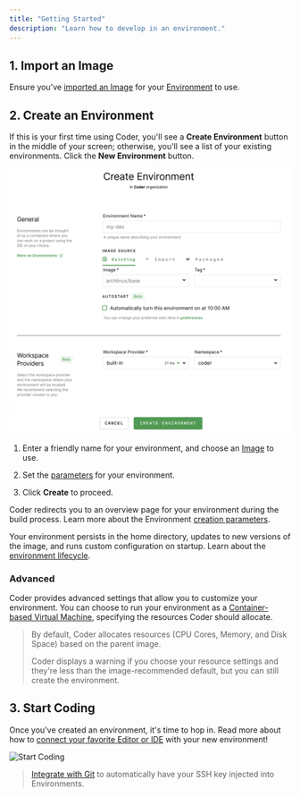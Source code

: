 ```yaml
---
title: "Getting Started"
description: "Learn how to develop in an environment."
---
```


## 1. Import an Image

Ensure you've [imported an Image](../images/importing.md) for your
[Environment](index.md) to use.

## 2. Create an Environment

If this is your first time using Coder, you'll see a **Create Environment**
button in the middle of your screen; otherwise, you'll see a list of your
existing environments. Click the **New Environment** button.

![Create an Environment](../assets/create-env.png)

1. Enter a friendly name for your environment, and choose an
   [Image](../images/index.md) to use.

1. Set the [parameters](environment-params.md) for your environment.

1. Click **Create** to proceed.

Coder redirects you to an overview page for your environment during the build
process. Learn more about the Environment [creation
parameters](./environment-params.md).

Your environment persists in the home directory, updates to new versions of the
image, and runs custom configuration on startup. Learn about the [environment
lifecycle](lifecycle.md).

### Advanced

Coder provides advanced settings that allow you to customize your environment.
You can choose to run your environment as a [Container-based Virtual
Machine](cvms.md), specifying the resources Coder should allocate.

> By default, Coder allocates resources (CPU Cores, Memory, and Disk Space)
> based on the parent image.
>
> Coder displays a warning if you choose your resource settings and they're less
> than the image-recommended default, but you can still create the environment.

## 3. Start Coding

Once you've created an environment, it's time to hop in. Read more about how to
[connect your favorite Editor or IDE](./editors.md) with your new environment!

![Start Coding](../assets/applications.png)

> [Integrate with Git](./personalization#git-integration) to automatically have
> your SSH key injected into Environments.
